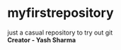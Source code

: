 # myfirstrepository
just a casual repository to try out git
<br>
<strong>
Creator - Yash Sharma
</strong>
